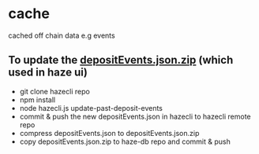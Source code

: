 # cache
cached off chain data e.g events


## To update the [depositEvents.json.zip](#events/depositEvents.json.zip) (which used in haze ui)
* git clone hazecli repo
* npm install
* node hazecli.js update-past-deposit-events
* commit & push the new depositEvents.json in hazecli to hazecli remote repo
* compress depositEvents.json to depositEvents.json.zip
* copy depositEvents.json.zip to haze-db repo and commit & push
